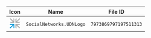 | Icon | Name | File ID |
| ---  | ---  | ---     |
| ![](SocialNetworks.UDNLogo.png) | `SocialNetworks.UDNLogo` | `7973869797197511313` |
